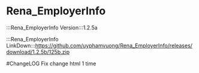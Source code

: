 # Rena_EmployerInfo

:::Rena_EmployerInfo Version:::1.2.5a

:::Rena_EmployerInfo LinkDown:::https://github.com/uyphamvuong/Rena_EmployerInfo/releases/download/1.2.5b/125b.zip

#ChangeLOG
Fix change html 1 time
